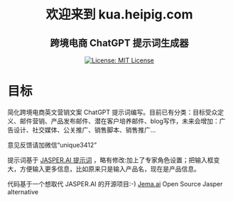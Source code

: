 

<h1 align="center">欢迎来到 kua.heipig.com</h1>
<h2 align="center">跨境电商 ChatGPT 提示词生成器</h2>
<p align="center">
  <a href="https://opensource.org/licenses/MIT" target="_blank">
    <img alt="License: MIT License" src="https://img.shields.io/badge/License-MIT License-yellow.svg" />
  </a>
</p>

# 目标
简化跨境电商英文营销文案 ChatGPT 提示词编写。目前已有分类：目标受众定义、邮件营销、产品发布邮件、潜在客户培养邮件、blog写作，未来会增加：广告设计、社交媒体、公关推广、销售脚本、销售推广...

意见反馈请加微信“unique3412”


提示词基于 [JASPER.AI 提示词](https://www.jasper.ai/blog/ai-prompts-for-business) ，略有修改:加上了专家角色设置；把输入框变大，方便输入更多信息，比如原来只是输入产品名，现在是产品信息。

代码基于一个想取代 JASPER.AI 的开源项目:-) [Jema.ai](https://github.com/yuvalsuede/jasper-alternative-gpt) Open Source Jasper alternative

